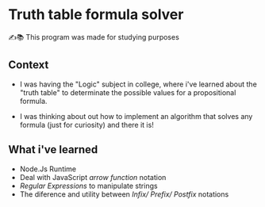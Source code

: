 # Truth table formula solver
✍️📚 This program was made for studying purposes

## Context
* I was having the "Logic" subject in college, where i've learned about the "truth table" to determinate the possible values for a propositional formula.

* I was thinking about out how to implement an algorithm that solves any formula (just for curiosity) and there it is!

## What i've learned

* Node.Js Runtime
* Deal with JavaScript *arrow function* notation
* *Regular Expressions* to manipulate strings
* The diference and utility between *Infix/ Prefix/ Postfix* notations